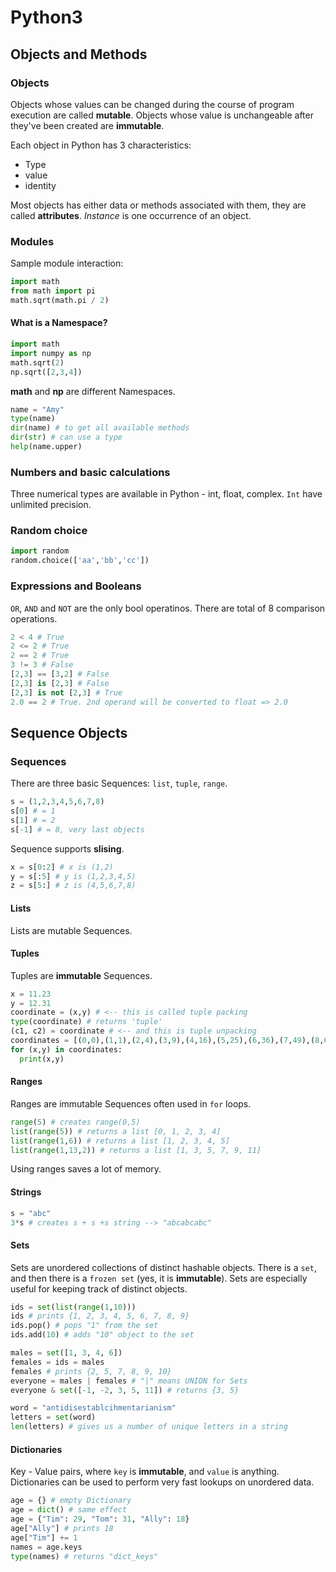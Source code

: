 # Python3
## Objects and Methods
### Objects
Objects whose values can be changed during the course of program execution are called **mutable**.
Objects whose value is unchangeable after they've been created are **immutable**.

Each object in Python has 3 characteristics:
* Type
* value
* identity

Most objects has either data or methods associated with them, they are called **attributes**.
*Instance* is one occurrence of an object.

### Modules
Sample module interaction:
```python
import math
from math import pi
math.sqrt(math.pi / 2)
```

#### What is a Namespace?
```python
import math
import numpy as np
math.sqrt(2)
np.sqrt([2,3,4])
```
**math** and **np** are different Namespaces.

```python
name = "Amy"
type(name)
dir(name) # to get all available methods
dir(str) # can use a type
help(name.upper)
```

### Numbers and basic calculations
Three numerical types are available in Python - int, float, complex. `Int` have unlimited precision.

### Random choice
```Python
import random
random.choice(['aa','bb','cc'])
```

### Expressions and Booleans
`OR`, `AND` and `NOT` are the only bool operatinos.
There are total of 8 comparison operations.
```Python
2 < 4 # True
2 <= 2 # True
2 == 2 # True
3 != 3 # False
[2,3] == [3,2] # False
[2,3] is [2,3] # False
[2,3] is not [2,3] # True
2.0 == 2 # True. 2nd operand will be converted to float => 2.0
```

## Sequence Objects
### Sequences
There are three basic Sequences: `list`, `tuple`, `range`.
```Python
s = (1,2,3,4,5,6,7,8)
s[0] # = 1
s[1] # = 2
s[-1] # = 8, very last objects
```
Sequence supports **slising**.
```Python
x = s[0:2] # x is (1,2)
y = s[:5] # y is (1,2,3,4,5)
z = s[5:] # z is (4,5,6,7,8)
```
#### Lists
Lists are mutable Sequences.

#### Tuples
Tuples are **immutable** Sequences.
```Python
x = 11.23
y = 12.31
coordinate = (x,y) # <-- this is called tuple packing
type(coordinate) # returns 'tuple'
(c1, c2) = coordinate # <-- and this is tuple unpacking
coordinates = [(0,0),(1,1),(2,4),(3,9),(4,16),(5,25),(6,36),(7,49),(8,64)]
for (x,y) in coordinates:
  print(x,y)
```

#### Ranges
Ranges are immutable Sequences often used in `for` loops.
```Python
range(5) # creates range(0,5)
list(range(5)) # returns a list [0, 1, 2, 3, 4]
list(range(1,6)) # returns a list [1, 2, 3, 4, 5]
list(range(1,13,2)) # returns a list [1, 3, 5, 7, 9, 11]
```
Using ranges saves a lot of memory.

#### Strings
```python
s = "abc"
3*s # creates s + s +s string --> "abcabcabc"
```
#### Sets
Sets are unordered collections of distinct hashable objects.
There is a `set`, and then there is a `frozen set` (yes, it is **immutable**).
Sets are especially useful for keeping track of distinct objects.
```Python
ids = set(list(range(1,10)))
ids # prints {1, 2, 3, 4, 5, 6, 7, 8, 9}
ids.pop() # pops "1" from the set
ids.add(10) # adds "10" object to the set

males = set([1, 3, 4, 6])
females = ids = males
females # prints {2, 5, 7, 8, 9, 10}
everyone = males | females # "|" means UNION for Sets
everyone & set([-1, -2, 3, 5, 11]) # returns {3, 5}

word = "antidisestablcihmentarianism"
letters = set(word)
len(letters) # gives us a number of unique letters in a string
```

#### Dictionaries
Key - Value pairs, where `key` is **immutable**, and `value`  is anything.
Dictionaries can be used to perform very fast lookups on unordered data.
```Python
age = {} # empty Dictionary
age = dict() # same effect
age = {"Tim": 29, "Tom": 31, "Ally": 18}
age["Ally"] # prints 18
age["Tim"] += 1
names = age.keys
type(names) # returns "dict_keys"
```
